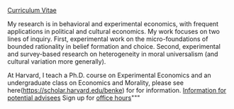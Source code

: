[Curriculum Vitae](/pdf/Enke_cv.pdf)

My research is in behavioral and experimental economics, with frequent applications in political and cultural economics. My work focuses on two lines of inquiry. First, experimental work on the micro-foundations of bounded rationality in belief formation and choice. Second, experimental and survey-based research on heterogeneity in moral universalism (and cultural variation more generally). 

At Harvard, I teach a Ph.D. course on Experimental Economics and an undergraduate class on Economics and Morality, please see  here(https://scholar.harvard.edu/benke) for for information.   [Information for potential advisees](/info_for_potential)    Sign up for [office hours](https://app.acuityscheduling.com/schedule.php?owner=12646405)"""
